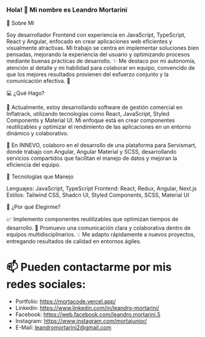 ### Hola! 👋 Mi nombre es Leandro Mortarini

🚀 Sobre Mí

Soy desarrollador Frontend con experiencia en JavaScript, TypeScript, React y Angular, enfocado en crear aplicaciones web eficientes y visualmente atractivas. Mi trabajo se centra en implementar soluciones bien pensadas, mejorando la experiencia del usuario y optimizando procesos mediante buenas prácticas de desarrollo. ✨
Me destaco por mi autonomía, atención al detalle y mi habilidad para colaborar en equipo, convencido de que los mejores resultados provienen del esfuerzo conjunto y la comunicación efectiva. 🤝

💻 ¿Qué Hago?

🎯 Actualmente, estoy desarrollando software de gestión comercial en Inflatrack, utilizando tecnologías como React, JavaScript, Styled Components y Material UI. Mi enfoque está en crear componentes reutilizables y optimizar el rendimiento de las aplicaciones en un entorno dinámico y colaborativo.

🎯 En INNEVO, colaboro en el desarrollo de una plataforma para Servismart, donde trabajo con Angular, Angular Material y SCSS, desarrollando servicios compartidos que facilitan el manejo de datos y mejoran la eficiencia del equipo.

🔧 Tecnologías que Manejo

Lenguajes: JavaScript, TypeScript
Frontend: React, Redux, Angular, Next.js
Estilos: Tailwind CSS, Shadcn UI, Styled Components, SCSS, Material UI

🎯 ¿Por qué Elegirme?

📈 Implemento componentes reutilizables que optimizan tiempos de desarrollo.
🤝 Promuevo una comunicación clara y colaborativa dentro de equipos multidisciplinarios.
💡 Me adapto rápidamente a nuevos proyectos, entregando resultados de calidad en entornos ágiles.

# 📫 Pueden contactarme por mis redes sociales:
- Portfolio: https://mortacode.vercel.app/
- Linkedin: https://www.linkedin.com/in/leandro-mortarini/
- Facebook: https://web.facebook.com/leandro.mortarini.5
- Instagram: https://www.instagram.com/mortajunior/
- E-Mail: leandromortarini2@gmail.com




<!--
**leandromortarini2/leandromortarini2** is a ✨ _special_ ✨ repository because its `README.md` (this file) appears on your GitHub profile.

Here are some ideas to get you started:





-->

